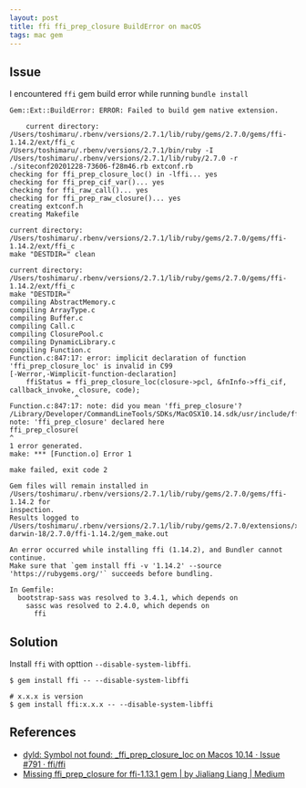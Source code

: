 ```yaml
---
layout: post
title: ffi ffi_prep_closure BuildError on macOS
tags: mac gem
---
```


## Issue

I encountered `ffi` gem build error while running `bundle install`

```
Gem::Ext::BuildError: ERROR: Failed to build gem native extension.

    current directory: /Users/toshimaru/.rbenv/versions/2.7.1/lib/ruby/gems/2.7.0/gems/ffi-1.14.2/ext/ffi_c
/Users/toshimaru/.rbenv/versions/2.7.1/bin/ruby -I /Users/toshimaru/.rbenv/versions/2.7.1/lib/ruby/2.7.0 -r
./siteconf20201228-73606-f28m46.rb extconf.rb
checking for ffi_prep_closure_loc() in -lffi... yes
checking for ffi_prep_cif_var()... yes
checking for ffi_raw_call()... yes
checking for ffi_prep_raw_closure()... yes
creating extconf.h
creating Makefile

current directory: /Users/toshimaru/.rbenv/versions/2.7.1/lib/ruby/gems/2.7.0/gems/ffi-1.14.2/ext/ffi_c
make "DESTDIR=" clean

current directory: /Users/toshimaru/.rbenv/versions/2.7.1/lib/ruby/gems/2.7.0/gems/ffi-1.14.2/ext/ffi_c
make "DESTDIR="
compiling AbstractMemory.c
compiling ArrayType.c
compiling Buffer.c
compiling Call.c
compiling ClosurePool.c
compiling DynamicLibrary.c
compiling Function.c
Function.c:847:17: error: implicit declaration of function 'ffi_prep_closure_loc' is invalid in C99
[-Werror,-Wimplicit-function-declaration]
    ffiStatus = ffi_prep_closure_loc(closure->pcl, &fnInfo->ffi_cif, callback_invoke, closure, code);
                ^
Function.c:847:17: note: did you mean 'ffi_prep_closure'?
/Library/Developer/CommandLineTools/SDKs/MacOSX10.14.sdk/usr/include/ffi/ffi.h:269:1: note: 'ffi_prep_closure' declared here
ffi_prep_closure(
^
1 error generated.
make: *** [Function.o] Error 1

make failed, exit code 2

Gem files will remain installed in /Users/toshimaru/.rbenv/versions/2.7.1/lib/ruby/gems/2.7.0/gems/ffi-1.14.2 for
inspection.
Results logged to
/Users/toshimaru/.rbenv/versions/2.7.1/lib/ruby/gems/2.7.0/extensions/x86_64-darwin-18/2.7.0/ffi-1.14.2/gem_make.out

An error occurred while installing ffi (1.14.2), and Bundler cannot continue.
Make sure that `gem install ffi -v '1.14.2' --source 'https://rubygems.org/'` succeeds before bundling.

In Gemfile:
  bootstrap-sass was resolved to 3.4.1, which depends on
    sassc was resolved to 2.4.0, which depends on
      ffi
```

## Solution

Install `ffi` with opttion `--disable-system-libffi`.

```console
$ gem install ffi -- --disable-system-libffi
```

```console
# x.x.x is version
$ gem install ffi:x.x.x -- --disable-system-libffi
```

## References

- [dyld: Symbol not found: _ffi_prep_closure_loc on Macos 10.14 · Issue #791 · ffi/ffi](https://github.com/ffi/ffi/issues/791)
- [Missing ffi_prep_closure for ffi-1.13.1 gem \| by Jialiang Liang \| Medium](https://medium.com/@leoliang.climber/missing-ffi-prep-closure-error-for-ffi-1-13-1-gem-70f800a48090)
